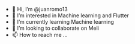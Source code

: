 - 👋 Hi, I’m @juanromo13
- 👀 I’m interested in Machine learning and Flutter
- 🌱 I’m currently learning Machine learning
- 💞️ I’m looking to collaborate on Meli
- 📫 How to reach me ...

<!---
juanromo13/juanromo13 is a ✨ special ✨ repository because its `README.md` (this file) appears on your GitHub profile.
You can click the Preview link to take a look at your changes.
--->

